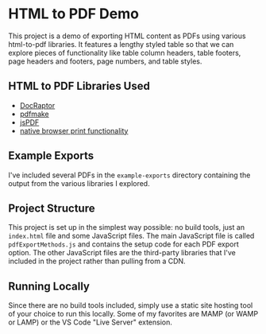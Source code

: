 # HTML to PDF Demo

This project is a demo of exporting HTML content as PDFs using various html-to-pdf libraries. It features a lengthy styled table so that we can explore pieces of functionality like table column headers, table footers, page headers and footers, page numbers, and table styles.

## HTML to PDF Libraries Used

- [DocRaptor](https://docraptor.com)
- [pdfmake](http://pdfmake.org/)
- [jsPDF](https://github.com/MrRio/jsPDF)
- [native browser print functionality](https://www.w3schools.com/jsref/met_win_print.asp)

## Example Exports

I've included several PDFs in the `example-exports` directory containing the output from the various libraries I explored.

## Project Structure

This project is set up in the simplest way possible: no build tools, just an `index.html` file and some JavaScript files. The main JavaScript file is called `pdfExportMethods.js` and contains the setup code for each PDF export option. The other JavaScript files are the third-party libraries that I've included in the project rather than pulling from a CDN.

## Running Locally

Since there are no build tools included, simply use a static site hosting tool of your choice to run this locally. Some of my favorites are MAMP (or WAMP or LAMP) or the VS Code "Live Server" extension.
